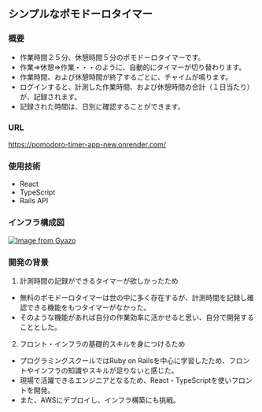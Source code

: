 ## シンプルなポモドーロタイマー
### 概要
- 作業時間２５分、休憩時間５分のポモドーロタイマーです。
- 作業⇒休憩⇒作業・・・のように、自動的にタイマーが切り替わります。
- 作業時間、および休憩時間が終了するごとに、チャイムが鳴ります。
- ログインすると、計測した作業時間、および休憩時間の合計（１日当たり）が、記録されます。
- 記録された時間は、日別に確認することができます。

### URL
https://pomodoro-timer-app-new.onrender.com/

### 使用技術
- React
- TypeScript
- Rails API

### インフラ構成図
[![Image from Gyazo](https://i.gyazo.com/7dcab88694b1684d75c5b7f9af46e1f9.png)](https://gyazo.com/7dcab88694b1684d75c5b7f9af46e1f9)

### 開発の背景
1. 計測時間の記録ができるタイマーが欲しかったため
  - 無料のポモドーロタイマーは世の中に多く存在するが、計測時間を記録し確認できる機能をもつタイマーがなかった。
  - そのような機能があれば自分の作業効率に活かせると思い、自分で開発することとした。

2. フロント・インフラの基礎的スキルを身につけるため
  - プログラミングスクールではRuby on Railsを中心に学習したため、フロントやインフラの知識やスキルが足りないと感じた。
  - 現場で活躍できるエンジニアとなるため、React・TypeScriptを使いフロントを開発。
  - また、AWSにデプロイし、インフラ構築にも挑戦。
